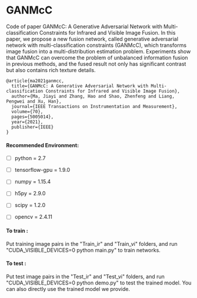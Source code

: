 # GANMcC
Code of paper GANMcC: A Generative Adversarial Network with Multi-classification Constraints for Infrared and Visible Image Fusion. In this paper, we propose a new fusion network, called generative adversarial network with multi-classification constraints (GANMcC), which transforms image fusion into a multi-distribution estimation problem. Experiments show that GANMcC can overcome the problem of unbalanced information fusion in previous methods, and the fused result not only has significant contrast but also contains rich texture details.
````
@article{ma2021ganmcc,
  title={GANMcC: A Generative Adversarial Network with Multi-classification Constraints for Infrared and Visible Image Fusion},
  author={Ma, Jiayi and Zhang, Hao and Shao, Zhenfeng and Liang, Pengwei and Xu, Han},
  journal={IEEE Transactions on Instrumentation and Measurement},
  volume={70},
  pages={5005014},
  year={2021},
  publisher={IEEE}
}
````

#### Recommended Environment:<br>
 - [ ] python = 2.7
 - [ ] tensorflow-gpu = 1.9.0
 - [ ] numpy = 1.15.4
 - [ ] h5py = 2.9.0
 - [ ] scipy = 1.2.0
 - [ ] opencv = 2.4.11


#### To train :<br>
Put training image pairs in the "Train_ir" and "Train_vi" folders, and run "CUDA_VISIBLE_DEVICES=0 python main.py" to train networks.


#### To test :<br>
Put test image pairs in the "Test_ir" and "Test_vi" folders, and run "CUDA_VISIBLE_DEVICES=0 python demo.py" to test the trained model.
You can also directly use the trained model we provide.


